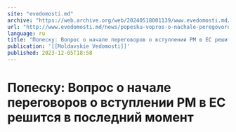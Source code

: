 ```yaml
---
site: "evedomosti.md"
archive: "https://web.archive.org/web/20240518001139/www.evedomosti.md/news/popesku-vopros-o-nachale-peregovorov-o-vstuplenii-rm-v-es-re"
url: "http://www.evedomosti.md/news/popesku-vopros-o-nachale-peregovorov-o-vstuplenii-rm-v-es-re"
language: ru
title: "Попеску: Вопрос о начале переговоров о вступлении РМ в ЕС решится в последний момент"
publication: '[[Moldavskie Vedomosti]]'
published: 2023-12-05T18:58
---
```


# Попеску: Вопрос о начале переговоров о вступлении РМ в ЕС решится в последний момент

